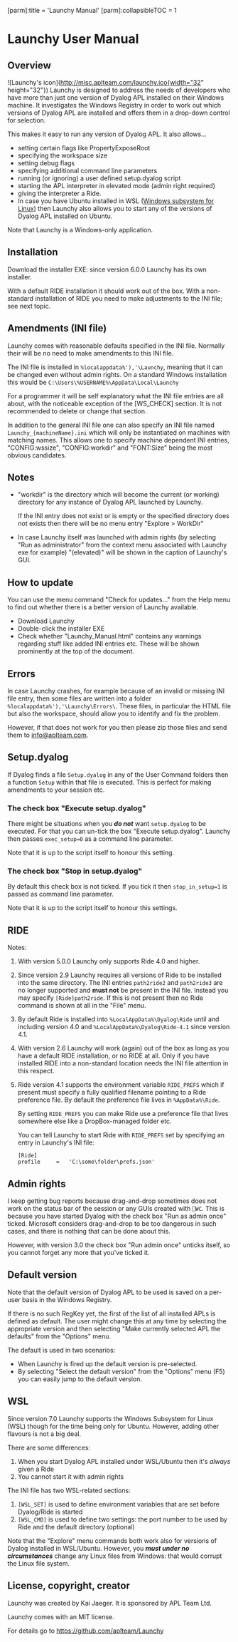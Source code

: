 [parm]:title             = 'Launchy Manual'
[parm]:collapsibleTOC    = 1

# Launchy User Manual

## Overview

![Launchy's icon](http://misc.aplteam.com/launchy.ico{width="32" height="32"}) Launchy is designed to address the needs of developers who have more than just one version of Dyalog APL installed on their Windows machine. It investigates the Windows Registry in order to work out which versions of Dyalog APL are installed and offers them in a drop-down control for selection.

This makes it easy to run any version of Dyalog APL. It also allows...

* setting certain flags like PropertyExposeRoot
* specifying the workspace size
* setting debug flags
* specifying additional command line parameters
* running (or ignoring) a user defined setup.dyalog script
* starting the APL interpreter in elevated mode (admin right required)
* giving the interpreter a Ride.
* In case you have Ubuntu installed in WSL ([Windows subsystem for Linux)](https://docs.microsoft.com/en-us/windows/wsl/install-win10 "How to install WSL")
then Launchy also allows you to start any of the versions of Dyalog APL installed on Ubuntu.


Note that Launchy is a Windows-only application.

## Installation
    
Download the installer EXE: since version 6.0.0 Launchy has its own installer.

With a default RIDE installation it should work out of the box. With a non-standard installation of RIDE you need to make adjustments to the INI file; see next topic.

## Amendments (INI file)

Launchy comes with reasonable defaults specified in the INI file. Normally their will be no need to make amendments to this INI file.

The INI file is installed in `%localappdata%'),'\Launchy`, meaning that it can be changed even without admin rights. On a standard Windows installation this would be `C:\Users\%USERNAME%\AppData\Local\Launchy`

For a programmer it will be self explanatory what the INI file entries are all about, with the noticeable exception of the [WS_CHECK] section. It is not recommended to delete or change that section.

In addition to the general INI file one can also specify an INI file named `Launchy_{machineName}.ini` which will only be instantiated on machines with matching names. This allows one to specify machine dependent INI entries, "CONFIG:wssize", "CONFIG:workdir" and "FONT:Size" being the most obvious candidates.
          

## Notes
        
* "workdir" is the directory which will become the current (or working) directory for any instance of Dyalog APL launched by Launchy.

  If the INI entry does not exist or is empty or the specified directory does not exists then there will be no menu entry "Explore > WorkDir"

  
* In case Launchy itself was launched with admin rights (by selecting "Run as administrator" from the context menu associated with Launchy exe for example) "(elevated)" will be shown in the caption of Launchy's GUI. 


## How to update

You can use the menu command "Check for updates..." from the Help menu to find out whether there is a better version of Launchy available.

* Download Launchy
* Double-click the installer EXE
* Check whether "Launchy_Manual.html" contains any warnings regarding stuff like added INI entries etc. These will be shown prominently at the top of the document.
  
## Errors

In case Launchy crashes, for example because of an invalid or missing INI file entry, then some files are written into a folder `%localappdata%'),'\Launchy\Errors\`. These files, in particular the HTML file but also the workspace, should allow you to identify and fix the problem.

However, if that does not work for you then please zip those files and send them to info@aplteam.com. 

## Setup.dyalog

If Dyalog finds a file `Setup.dyalog` in any of the User Command folders then a function `Setup` within that file is executed. This is perfect for making amendments to your session etc.

### The check box "Execute setup.dyalog"

There might be situations when you **_do not_** want `setup.dyalog` to be executed. For that you can un-tick the box "Execute setup.dyalog". Launchy then passes `exec_setup=0` as a command line parameter.

Note that it is up to the script itself to honour this setting.


### The check box "Stop in setup.dyalog"

By default this check box is not ticked. If you tick it then `stop_in_setup=1` is passed as command line parameter.

Note that it is up to the script itself to honour this settings.


## RIDE

Notes:

1. With version 5.0.0 Launchy only supports Ride 4.0 and higher.

2. Since version 2.9 Launchy requires all versions of Ride to be installed into the same directory. The INI entries `path2ride2` and `path2ride3` are no longer supported and **must not** be present in the INI file. Instead you may specify `[Ride]path2ride`. If this is not present then no Ride command is shown at all in the "File" menu.

3. By default Ride is installed into `%LocalAppData%\Dyalog\Ride` until and including version 4.0 and `%LocalAppData%\Dyalog\Ride-4.1` since version 4.1.
 
4. With version 2.6 Launchy will work (again) out of the box as long as you have a default RIDE installation, or no RIDE at all. Only if you have installed RIDE into a non-standard location needs the INI file attention in this respect.

5. Ride version 4.1 supports the environment variable `RIDE_PREFS` which if present must specify a fully qualified filename pointing to a Ride preference file. By default the preference file lives in `%AppData%\Ride`.

   By setting `RIDE_PREFS` you can make Ride use a preference file that lives somewhere else like a DropBox-managed folder etc.

   You can tell Launchy to start Ride with `RIDE_PREFS` set by specifying an entry in Launchy's INI file:

   ~~~
   [Ride]
   profile     =   'C:\some\folder\prefs.json'
   ~~~


## Admin rights

I keep getting bug reports because drag-and-drop sometimes does not work on the status bar of the session or any GUIs created with `⎕WC`. This is because you have started Dyalog with the check box "Run as admin once" ticked. Microsoft considers drag-and-drop to be too dangerous in such cases, and there is nothing that can be done about this.

However, with version 3.0 the check box "Run admin once" unticks itself, so you cannot forget any more that you've ticked it. 

    
## Default version
    
Note that the default version of Dyalog APL to be used is saved on a per-user basis in the Windows Registry.

If there is no such RegKey yet, the first of the list of all installed APLs is defined as default. The user might change this at any time by selecting the appropriate version and then selecting "Make currently selected APL the defaults" from the "Options" menu.

The default is used in two scenarios:

* When Launchy is fired up the default version is pre-selected.
* By selecting "Select the default version" from the "Options" menu (F5) you can easily jump to the default version.


## WSL

Since version 7.0 Launchy supports the Windows Subsystem for Linux (WSL) though for the time being only for Ubuntu. However, adding other flavours is not a big deal.

There are some differences:

1. When you start Dyalog APL installed under WSL/Ubuntu then it's _always_ given a Ride
2. You cannot start it with admin rights

The INI file has two WSL-related sections:

1. `[WSL_SET]` is used to define environment variables that are set before Dyalog/Ride is started
2. `[WSL_CMD]` is used to define two settings: the port number to be used by Ride and the default directory (optional)

Note that the "Explore" menu commands both work also for versions of Dyalog installed in WSL/Ubuntu. However, you **_must under no circumstances_** change any Linux files from Windows: that would corrupt the Linux file system.


## License, copyright, creator

Launchy was created by Kai Jaeger. It is sponsored by APL Team Ltd. 

Launchy comes with an MIT license.
    
For details go to <https://github.com/aplteam/Launchy>